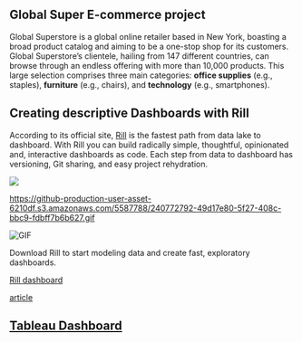 ## Global Super E-commerce project

Global Superstore is a global online retailer based in New York, boasting a broad product catalog and aiming to be a one-stop shop for its customers.  Global Superstore’s clientele, hailing from 147 different countries, can browse through an endless offering with more than 10,000 products. This large selection comprises three main categories: **office supplies** (e.g., staples), **furniture**  (e.g.,  chairs), and **technology** (e.g., smartphones).

## Creating descriptive Dashboards with Rill

According to its official site, [Rill](https://www.rilldata.com/) is the fastest path from data lake to dashboard. With Rill you can build radically simple, thoughtful, opinionated and, interactive dashboards as code. Each step from data to dashboard has versioning, Git sharing, and easy project rehydration.

<p>
<img loading="lazy" src="https://github-production-user-asset-6210df.s3.amazonaws.com/5587788/240772792-49d17e80-5f27-408c-bbc9-fdbff7b6b627.gif">
</p>

https://github-production-user-asset-6210df.s3.amazonaws.com/5587788/240772792-49d17e80-5f27-408c-bbc9-fdbff7b6b627.gif

<img src="https://github-production-user-asset-6210df.s3.amazonaws.com/5587788/240772792-49d17e80-5f27-408c-bbc9-fdbff7b6b627.gif" alt="GIF" />


Download Rill to start modeling data and create fast, exploratory dashboards.

[Rill dashboard](https://ui.rilldata.com/fvgm-spec/global_superstore/model_dashboard)



[article](https://medium.com/data-engineer-things/unlocking-data-insights-with-rill-a-comprehensive-guide-to-streamlined-data-analytics-41d83e06966d)

## [Tableau Dashboard]()